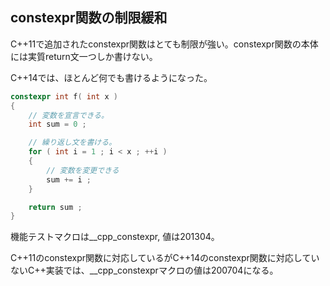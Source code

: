 ## constexpr関数の制限緩和

C++11で追加されたconstexpr関数はとても制限が強い。constexpr関数の本体には実質return文一つしか書けない。

C++14では、ほとんど何でも書けるようになった。

~~~cpp
constexpr int f( int x )
{
    // 変数を宣言できる。
    int sum = 0 ;

    // 繰り返し文を書ける。
    for ( int i = 1 ; i < x ; ++i )
    {
        // 変数を変更できる
        sum += i ;
    }

    return sum ;
}
~~~

機能テストマクロは__cpp_constexpr, 値は201304。

C++11のconstexpr関数に対応しているがC++14のconstexpr関数に対応していないC++実装では、__cpp_constexprマクロの値は200704になる。
